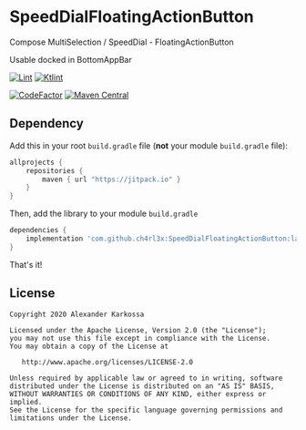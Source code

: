 # SpeedDialFloatingActionButton
Compose MultiSelection / SpeedDial - FloatingActionButton

Usable docked in BottomAppBar

<a href="https://github.com/ch4rl3x/SpeedDialFloatingActionButton/actions?query=workflow%3ALint"><img src="https://github.com/ch4rl3x/SpeedDialFloatingActionButton/workflows/Lint/badge.svg" alt="Lint"></a>
<a href="https://github.com/ch4rl3x/SpeedDialFloatingActionButton/actions?query=workflow%3AKtlint"><img src="https://github.com/ch4rl3x/SpeedDialFloatingActionButton/workflows/Ktlint/badge.svg" alt="Ktlint"></a>

<a href="https://www.codefactor.io/repository/github/ch4rl3x/SpeedDialFloatingActionButton"><img src="https://www.codefactor.io/repository/github/ch4rl3x/SpeedDialFloatingActionButton/badge" alt="CodeFactor" /></a>
<a href="https://www.codefactor.io/repository/github/ch4rl3x/SpeedDialFloatingActionButton"><img src="https://img.shields.io/maven-central/v/de.charlex.compose/speeddial" alt="Maven Central" /></a>



## Dependency

Add this in your root `build.gradle` file (**not** your module `build.gradle` file):

```gradle
allprojects {
	repositories {
        maven { url "https://jitpack.io" }
    }
}
```

Then, add the library to your module `build.gradle`
```gradle
dependencies {
    implementation 'com.github.ch4rl3x:SpeedDialFloatingActionButton:latest.release.here'
}
```

That's it!

License
--------

    Copyright 2020 Alexander Karkossa

    Licensed under the Apache License, Version 2.0 (the "License");
    you may not use this file except in compliance with the License.
    You may obtain a copy of the License at

       http://www.apache.org/licenses/LICENSE-2.0

    Unless required by applicable law or agreed to in writing, software
    distributed under the License is distributed on an "AS IS" BASIS,
    WITHOUT WARRANTIES OR CONDITIONS OF ANY KIND, either express or implied.
    See the License for the specific language governing permissions and
    limitations under the License.
